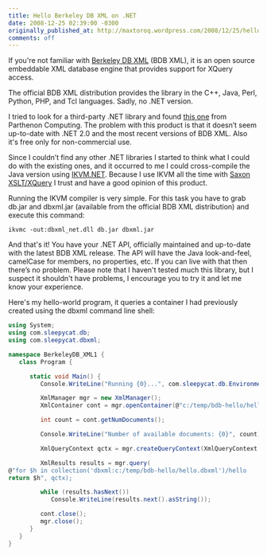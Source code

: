 ```yaml
---
title: Hello Berkeley DB XML on .NET
date: 2008-12-25 02:39:00 -0300
originally_published_at: http://maxtoroq.wordpress.com/2008/12/25/hello-berkeley-db-xml-on-net/
comments: off
---
```


If you're not familiar with [Berkeley DB XML][1] (BDB XML), it is an open source embeddable XML database engine that provides support for XQuery access.

The official BDB XML distribution provides the library in the C++, Java, Perl, Python, PHP, and Tcl languages. Sadly, no .NET version.

I tried to look for a third-party .NET library and found [this one][2] from Parthenon Computing. The problem with this product is that it doesn’t seem up-to-date with .NET 2.0 and the most recent versions of BDB XML. Also it's free only for non-commercial use.

Since I couldn’t find any other .NET libraries I started to think what I could do with the existing ones, and it occurred to me I could cross-compile the Java version using [IKVM.NET][3]. Because I use IKVM all the time with [Saxon XSLT/XQuery][4] I trust and have a good opinion of this product.

Running the IKVM compiler is very simple. For this task you have to grab db.jar and dbxml.jar (available from the official BDB XML distribution) and execute this command:

```shell
ikvmc -out:dbxml_net.dll db.jar dbxml.jar
```

And that's it! You have your .NET API, officially maintained and up-to-date with the latest BDB XML release. The API will have the Java look-and-feel, camelCase for members, no properties, etc. If you can live with that then there’s no problem. Please note that I haven't tested much this library, but I suspect it shouldn't have problems, I encourage you to try it and let me know your experience.

Here's my hello-world program, it queries a container I had previously created using the dbxml command line shell:

```csharp
using System;
using com.sleepycat.db;
using com.sleepycat.dbxml;

namespace BerkeleyDB_XML1 {
   class Program {

      static void Main() {
         Console.WriteLine("Running {0}...", com.sleepycat.db.Environment.getVersionString());

         XmlManager mgr = new XmlManager();
         XmlContainer cont = mgr.openContainer(@"c:/temp/bdb-hello/hello.dbxml");

         int count = cont.getNumDocuments();

         Console.WriteLine("Number of available documents: {0}", count);

         XmlQueryContext qctx = mgr.createQueryContext(XmlQueryContext.Eager);

         XmlResults results = mgr.query(
@"for $h in collection('dbxml:c:/temp/bdb-hello/hello.dbxml')/hello
return $h", qctx);

         while (results.hasNext())
            Console.WriteLine(results.next().asString());

         cont.close();
         mgr.close();
      }
   }
}
```

[1]: http://www.oracle.com/database/berkeley-db/xml
[2]: http://www.parthcomp.com/dbxml_dotnet.html
[3]: http://ikvm.net/
[4]: http://saxon.sf.net/
